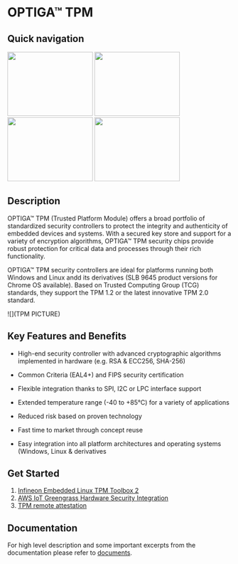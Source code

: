 # OPTIGA&trade; TPM

## Quick navigation

<a href="https://www.infineon.com/cms/en/product/security-smart-card-solutions/optiga-embedded-security-solutions/optiga-tpm/" target="_blank"><img src="https://github.com/Infineon/Assets/blob/master/Pictures/optiga_trust_x_gitrepo_tile_3.jpg" width="192" height="144"></a>
<a href="https://github.com/Infineon/optiga-tpm"><img src="https://github.com/Infineon/Assets/blob/master/Pictures/optiga_trust_x_gitrepo_tile_4.jpg" width="192" height="144"></a> <a href="https://github.com/Infineon/optiga-tpm"><img src="https://github.com/Infineon/Assets/blob/master/Pictures/optiga_trust_x_gitrepo_tile_5.jpg" width="192" height="144"></a>  <a href="https://github.com/Infineon/optiga-tpm"><img src="https://github.com/Infineon/Assets/blob/master/Pictures/optiga_trust_x_gitrepo_tile_6.jpg" width="192" height="144"></a>

## Description

OPTIGA™ TPM (Trusted Platform Module) offers a broad portfolio of standardized security controllers to protect the integrity and authenticity of embedded devices and systems. With a secured key store and support for a variety of encryption algorithms, OPTIGA™ TPM security chips provide robust protection for critical data and processes through their rich functionality.

OPTIGA™ TPM security controllers are ideal for platforms running both Windows and Linux andd its derivatives (SLB 9645 product versions for Chrome OS available). Based on Trusted Computing Group (TCG) standards, they support the TPM 1.2 or the latest innovative TPM 2.0 standard.

![](TPM PICTURE)

## Key Features and Benefits

* High-end security controller with advanced cryptographic algorithms implemented in hardware (e.g. RSA & ECC256, SHA-256)
* Common Criteria (EAL4+) and FIPS security certification
* Flexible integration thanks to SPI, I2C or LPC interface support
* Extended temperature range (-40 to +85°C) for a variety of applications
 
* Reduced risk based on proven technology
* Fast time to market through concept reuse
* Easy integration into all platform architectures and operating systems (Windows, Linux & derivatives

## Get Started

1. [Infineon Embedded Linux TPM Toolbox 2](https://github.com/Infineon/eltt2)
2. [AWS IoT Greengrass Hardware Security Integration](https://github.com/Infineon/amazon-greengrass-hsi-optiga-tpm)
3. [TPM remote attestation](https://github.com/Infineon/remote-attestation-optiga-tpm)

## Documentation

For high level description and some important excerpts from the documentation please refer to [documents](https://www.infineon.com/cms/en/product/security-smart-card-solutions/optiga-embedded-security-solutions/optiga-tpm/?redirId=39899#!documents).
